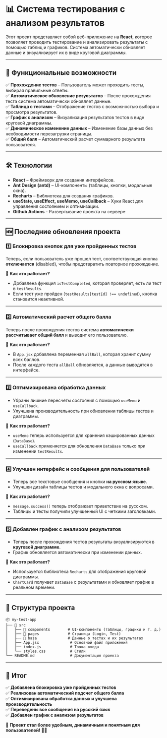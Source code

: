 # 📊 Система тестирования с анализом результатов

Этот проект представляет собой веб-приложение на **React**, которое позволяет проводить тестирование и анализировать результаты с помощью таблиц и графиков. Система автоматически обновляет данные и визуализирует их в виде круговой диаграммы.

---

## 🚀 Функциональные возможности

✅ **Прохождение тестов** – Пользователь может проходить тесты, выбирая правильные ответы.  
✅ **Автоматическое обновление результатов** – После прохождения теста система автоматически обновляет данные.  
✅ **Таблица с тестами** – Отображение тестов с возможностью выбора и просмотра результатов.  
✅ **График с анализом** – Визуализация результатов тестов в виде круговой диаграммы.  
✅ **Динамическое изменение данных** – Изменение базы данных без необходимости перезагрузки страницы.  
✅ **Общий балл** – Автоматический расчет суммарного результата пользователя.

---

## 🛠️ Технологии

- **React** – Фреймворк для создания интерфейсов.
- **Ant Design (antd)** – UI-компоненты (таблицы, кнопки, модальные окна).
- **Recharts** – Библиотека для создания графиков.
- **useState, useEffect, useMemo, useCallback** – Хуки React для управления состоянием и оптимизации.
- **Github Actions** - Развертывание проекта на сервере

---

## 🆕 Последние обновления проекта

### **1️⃣ Блокировка кнопок для уже пройденных тестов**

Теперь, если пользователь уже прошел тест, соответствующая кнопка **отключается** (disabled), чтобы предотвратить повторное прохождение.

🔹 **Как это работает?**

- Добавлена функция `isTestCompleted`, которая проверяет, есть ли тест в `testResults`.
- Если тест уже пройден (`testResults[testId] !== undefined`), кнопка становится неактивной.

---

### **2️⃣ Автоматический расчет общего балла**

Теперь после прохождения тестов система **автоматически рассчитывает общий балл** и выводит его пользователю.

🔹 **Как это работает?**

- В `App.jsx` добавлена переменная `allBall`, которая хранит сумму всех баллов.
- После каждого теста `allBall` обновляется, а данные выводятся в интерфейсе.

---

### **3️⃣ Оптимизирована обработка данных**

- Убраны лишние пересчеты состояния с помощью `useMemo` и `useCallback`.
- Улучшена производительность при обновлении таблицы тестов и диаграммы.

🔹 **Как это работает?**

- `useMemo` теперь используется для хранения кэшированных данных (`DataBase`).
- `useCallback` применяется для обновления `DataBase` только при изменении `testResults`.

---

### **4️⃣ Улучшен интерфейс и сообщения для пользователей**

- Теперь все текстовые сообщения и кнопки **на русском языке**.
- Улучшен дизайн таблицы тестов и модального окна с вопросами.

🔹 **Как это работает?**

- `message.success()` теперь отображает приветствие на русском.
- Таблицы и тесты получили улучшенный UI с четкими заголовками.

---

### **5️⃣ Добавлен график с анализом результатов**

- Теперь после прохождения тестов результаты визуализируются в **круговой диаграмме**.
- График обновляется автоматически при изменении данных.

🔹 **Как это работает?**

- Используется библиотека `Recharts` для отображения круговой диаграммы.
- `ChartCard` получает `DataBase` с результатами и обновляет график в реальном времени.

---

## 📂 Структура проекта

```
📦 my-test-app
├── 📁 src
│   ├── 📁 components        # UI-компоненты (таблицы, графики и т. д.)
│   ├── 📁 pages             # Страницы (Login, Test)
│   ├── 📁 baza              # Данные о тестах и их результатах
│   ├── App.jsx              # Основной файл приложения
│   ├── index.js             # Точка входа
│   └── styles.css           # Стили
└── README.md                # Документация проекта
```

---

## 📌 Итог

✅ **Добавлена блокировка уже пройденных тестов**  
✅ **Реализован автоматический подсчет общего балла**  
✅ **Оптимизирована обработка данных и улучшена производительность**  
✅ **Переведены все сообщения на русский язык**  
✅ **Добавлен график с анализом результатов**

📌 **Проект стал более удобным, динамичным и понятным для пользователей!** 🚀🔥
